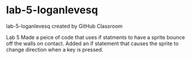 # lab-5-loganlevesq
lab-5-loganlevesq created by GitHub Classroom

Lab 5
Made a peice of code that uses if statments to have a sprite bounce off the walls on contact. Added an if statement that causes the sprite to change direction when a key is pressed. 
